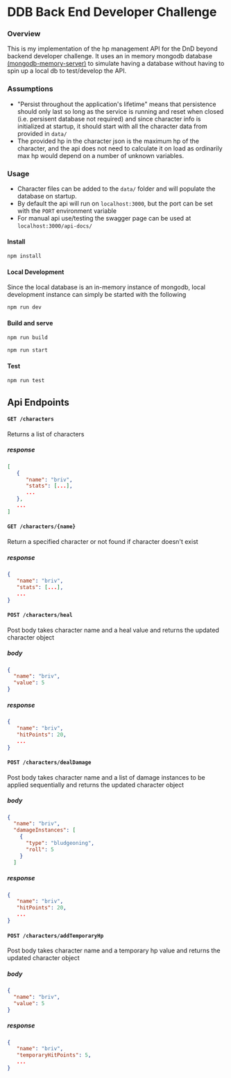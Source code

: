 # DDB Back End Developer Challenge

### Overview

This is my implementation of the hp management API for the DnD beyond backend developer challenge. It uses an in memory mongodb database [(mongodb-memory-server)](https://github.com/typegoose/mongodb-memory-server) to simulate having a database without having to spin up a local db to test/develop the API.

### Assumptions

- "Persist throughout the application's lifetime" means that persistence should only last so long as the service is running and reset when closed (i.e. persisent database not required) and since character info is initialized at startup, it should start with all the character data from provided in `data/`
- The provided hp in the character json is the maximum hp of the character, and the api does not need to calculate it on load as ordinarily max hp would depend on a number of unknown variables.

### Usage

- Character files can be added to the `data/` folder and will populate the database on startup.
- By default the api will run on `localhost:3000`, but the port can be set with the `PORT` environment variable
- For manual api use/testing the swagger page can be used at `localhost:3000/api-docs/`

#### Install

```bash
npm install
```

#### Local Development

Since the local database is an in-memory instance of mongodb, local development instance can simply be started with the following

```bash
npm run dev
```

#### Build and serve

```bash
npm run build
```

```bash
npm run start
```

#### Test

```bash
npm run test
```

## Api Endpoints

#### `GET /characters`

Returns a list of characters

##### response

```json
[
   {
      "name": "briv",
      "stats": [...],
      ...
   },
   ...
]
```

#### `GET /characters/{name}`

Return a specified character or not found if character doesn't exist

##### response

```json
{
   "name": "briv",
   "stats": [...],
   ...
}
```

#### `POST /characters/heal`

Post body takes character name and a heal value and returns the updated character object

##### body

```json
{
  "name": "briv",
  "value": 5
}
```

##### response

```json
{
   "name": "briv",
   "hitPoints": 20,
   ...
}
```

#### `POST /characters/dealDamage`

Post body takes character name and a list of damage instances to be applied sequentially and returns the updated character object

##### body

```json
{
  "name": "briv",
  "damageInstances": [
    {
      "type": "bludgeoning",
      "roll": 5
    }
  ]
```

##### response

```json
{
   "name": "briv",
   "hitPoints": 20,
   ...
}
```

#### `POST /characters/addTemporaryHp`

Post body takes character name and a temporary hp value and returns the updated character object

##### body

```json
{
  "name": "briv",
  "value": 5
}
```

##### response

```json
{
   "name": "briv",
   "temporaryHitPoints": 5,
   ...
}
```
